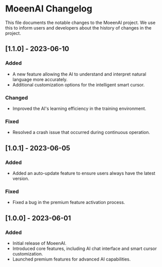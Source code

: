 # MoeenAI Changelog

This file documents the notable changes to the MoeenAI project. We use this to inform users and developers about the history of changes in the project. 

## [1.1.0] - 2023-06-10

### Added
- A new feature allowing the AI to understand and interpret natural language more accurately.
- Additional customization options for the intelligent smart cursor.

### Changed
- Improved the AI's learning efficiency in the training environment.

### Fixed
- Resolved a crash issue that occurred during continuous operation.

## [1.0.1] - 2023-06-05

### Added
- Added an auto-update feature to ensure users always have the latest version.

### Fixed
- Fixed a bug in the premium feature activation process.

## [1.0.0] - 2023-06-01

### Added
- Initial release of MoeenAI.
- Introduced core features, including AI chat interface and smart cursor customization.
- Launched premium features for advanced AI capabilities.
